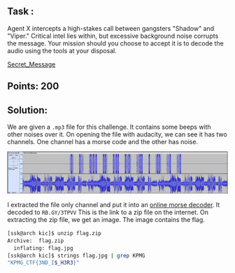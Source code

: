 ## Task :
Agent X intercepts a high-stakes call between gangsters "Shadow" and "Viper." Critical intel lies within, but excessive background noise corrupts the message. Your mission should you choose to accept it is to decode the audio using the tools at your disposal.

[Secret_Message](Resources%20provided/Secret_Message.mp3)

## Points: 200

## Solution:

We are given a `.mp3` file for this challenge. It contains some beeps with other noises over it. On opening the file with audacity, we can see it has two channels. One channel has a morse code and the other has noise.

![mp3 file](https://github.com/shashankk90/Writeups/blob/master/KPMG/files/images/No%20remorse,%20No%20regret.png)

I extracted the file only channel and put it into an [online morse decoder](https://morsecode.world/international/decoder/audio-decoder-adaptive.html). It decoded to `RB.GY/3TPVV`
This is the link to a zip file on the internet. On extracting the zip file, we get an image. The image contains the flag.

```sh
[ssk@arch kic]$ unzip flag.zip 
Archive:  flag.zip
  inflating: flag.jpg                
[ssk@arch kic]$ strings flag.jpg | grep KPMG
"KPMG_CTF{3ND_I$_H3R3}" 
```